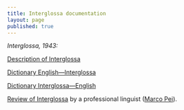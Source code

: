 ```yaml
---
title: Interglossa documentation
layout: page
published: true
---
```


*Interglossa, 1943:*

[Description of Interglossa](/interglossa/home.html)

[Dictionary English—Interglossa](/interglossa/a-brief-english-interglossa-dictionary-i.html)

[Dictionary Interglossa—English](/interglossa/english-interglossa-dictionary.html)




[Review of Interglossa](interglossa/mario-a-pei-s-review-hogben) by a professional linguist ([Marco Pei](https://en.wikipedia.org/wiki/Mario_Pei)).

